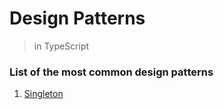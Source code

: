 # Design Patterns
> in TypeScript

### List of the most common design patterns
1. [Singleton](https://refactoring.guru/design-patterns/singleton)